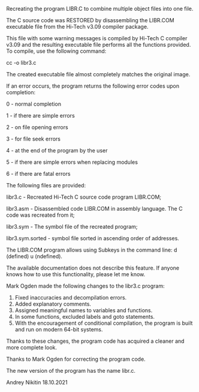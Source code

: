 Recreating the program LIBR.C to combine multiple object files into one file.

The C source code was RESTORED by disassembling the LIBR.COM executable file from the Hi-Tech v3.09 compiler package.

This file with some warning messages is compiled by Hi-Tech C compiler v3.09 and the resulting executable file performs all the functions provided. To compile, use the following command:

cc -o libr3.c

The created executable file almost completely matches the original image.

If an error occurs, the program returns the following error codes upon completion:

0 - normal completion

1 - if there are simple errors

2 - on file opening errors

3 - for file seek errors

4 - at the end of the program by the user

5 - if there are simple errors when replacing modules

6 - if there are fatal errors 


The following files are provided:

libr3.c   - Recreated Hi-Tech C source code program LIBR.COM;

libr3.asm - Disassembled code LIBR.COM in assembly language. The C code was recreated from it;

libr3.sym - The symbol file of the recreated program;

libr3.sym.sorted - symbol file sorted in ascending order of addresses.

The LIBR.COM program allows using Subkeys in the command line: d (defined) u (ndefined).

The available documentation does not describe this feature. If anyone knows how to use this functionality, please let me know. 

Mark Ogden made the following changes to the libr3.c program:
1. Fixed inaccuracies and decompilation errors.
2. Added explanatory comments.
3. Assigned meaningful names to variables and functions.
4. In some functions, excluded labels and goto statements.
5. With the encouragement of conditional compilation, the program is built and run on modern 64-bit systems.

Thanks to these changes, the program code has acquired a cleaner and more complete look.

Thanks to Mark Ogden for correcting the program code.

The new version of the program has the name libr.c.

Andrey Nikitin 18.10.2021
